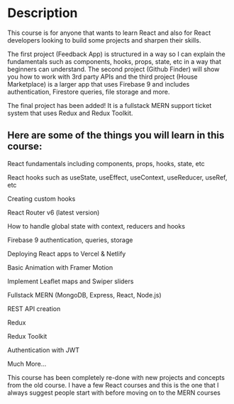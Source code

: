 # Description
This course is for anyone that wants to learn React and also for React developers looking to build some projects and sharpen their skills.

The first project (Feedback App) is structured in a way so I can explain the fundamentals such as components, hooks, props, state, etc in a way that beginners can understand. The second project (Github Finder) will show you how to work with 3rd party APIs and the third project (House Marketplace) is a larger app that uses Firebase 9 and includes authentication, Firestore queries, file storage and more.



The final project has been added! It is a fullstack MERN support ticket system that uses Redux and Redux Toolkit.



## Here are some of the things you will learn in this course:



React fundamentals including components, props, hooks, state, etc

React hooks such as useState, useEffect, useContext, useReducer, useRef, etc

Creating custom hooks

React Router v6 (latest version)

How to handle global state with context, reducers and hooks

Firebase 9 authentication, queries, storage

Deploying React apps to Vercel & Netlify

Basic Animation with Framer Motion

Implement Leaflet maps and Swiper sliders

Fullstack MERN (MongoDB, Express, React, Node.js)

REST API creation

Redux

Redux Toolkit

Authentication with JWT

Much More...

This course has been completely re-done with new projects and concepts from the old course. I have a few React courses and this is the one that I always suggest people start with before moving on to the MERN courses